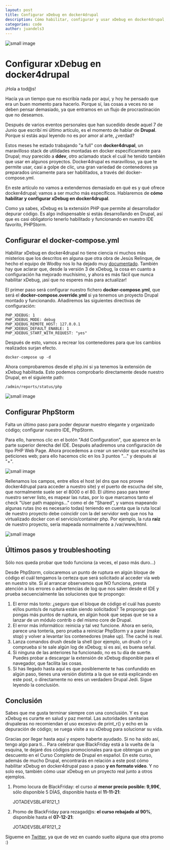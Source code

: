 ```yaml
---
layout: post
title: Configurar xDebug en docker4drupal
description: Cómo habilitar, configurar y usar xDebug en docker4drupal, y no morir en el intento.
categories: code
author: juandels3
---
```


![small image]({{site.baseurl}}/images/xdebug_header.png)

# Configurar xDebug en docker4drupal

¡Hola a tod@s!

Hacía ya un tiempo que no escribía nada por aquí, y hoy he pensado que era un buen momento para hacerlo. Porque sí, las cosas a veces no se deben pensar demasiado, ya que entramos en un flujo de procrastinación que no deseamos.

Después de varios eventos personales que han sucedido desde aquel 7 de Junio que escribí mi último artículo, es el momento de hablar de **Drupal**. Porque si estás aquí leyendo no es por amor al arte, ¿verdad?

Estos meses he estado trabajando "a full" con **docker4drupal**, un maravilloso stack de utilidades montadas en docker específicamente para Drupal; muy parecido a **ddev**, otro aclamado stack el cuál he tenido también que usar en algunos proyectos.
Docker4drupal es maravilloso, ya que te permite usar, casi a golpe de clic, una gran variedad de contenedores ya preparados únicamente para ser habilitados, a través del docker-compose.yml.

En este artículo no vamos a extendernos demasiado en qué es y qué ofrece docker4drupal; vamos a ser mucho más específicos. Hablaremos de **cómo habilitar y configurar xDebug en docker4drupal**.

Como ya sabes, xDebug es la extensión PHP que permite al desarrollador depurar código. Es algo indispensable si estás desarrollando en Drupal, así que es casi obligatorio tenerlo habilitado y funcionando en nuestro IDE favorito, PHPStorm.

## Configurar el docker-compose.yml

Habilitar xDebug en docker4drupal no tiene ciencia ni muchos más misterios que los descritos en alguna que otra obra de Jesús Relinque, de hecho el equipo de Wodby nos lo ha dejado muy [documentado](https://wodby.com/docs/1.0/stacks/drupal/local/). También hay que aclarar que, desde la versión 3 de xDebug, la cosa en cuanto a configuración ha mejorado muchísimo, y ahora es más fácil que nunca habilitar xDebug, ¡así que no esperes más para actualizar!

El primer paso será configurar nuestro fichero **docker-compose.yml**, que será el **docker-compose.override.yml** si ya tenemos un proyecto Drupal montado y funcionando.
Añadiremos las siguientes directivas de configuración:

    PHP_XDEBUG: 1
    PHP_XDEBUG_MODE: debug
    PHP_XDEBUG_REMOTE_HOST: 127.0.0.1
    PHP_XDEBUG_DEFAULT_ENABLE: 1
    PHP_XDEBUG_START_WITH_REQUEST: "yes"

Después de esto, vamos a recrear los contenedores para que los cambios realizados surjan efecto.

    docker-compose up -d

Ahora comprobaremos desde el php.ini si ya tenemos la extensión de xDebug habilitada. Esto podemos comprobarlo directamente desde nuestro Drupal, en el siguiente path:

    /admin/reports/status/php

![small image]({{site.baseurl}}/images/xdebug_1.png)

## Configurar PhpStorm

Falta un último paso para poder depurar nuestro elegante y organizado código; configurar nuestro IDE, PhpStorm.

Para ello, haremos clic en el botón "Add Configuration", que aparece en la parte superior derecha del IDE.
Después añadiremos una configuración de tipo PHP Web Page.
Ahora procedemos a crear un servidor que escuche las peticiones web; para ello hacemos clic en los 3 puntos "..." y después al "+".

![small image]({{site.baseurl}}/images/xdebug_3.png)

Rellenamos los campos, entre ellos el host (el dns que nos provee docker4drupal para acceder a nuestro site) y el puerto de escucha del site, que normalmente suele ser el 8000 o el 80.
El último paso para tener nuestro server listo, es mapear las rutas, por lo que marcamos tanto el check "User path mappings..." como el de "Shared", y vamos mapeando algunas rutas (no es necesario todas) teniendo en cuenta que la ruta local de nuestro proyecto debe coincidir con la del servidor web que nos ha virtualizado docker con el servicio/container php. Por ejemplo, la ruta **raíz** de nuestro proyecto, sería mapeada normalmente a /var/www/html.

![small image]({{site.baseurl}}/images/xdebug_2.png)

## Últimos pasos y troubleshooting

Sólo nos queda probar que todo funciona (a veces, el paso más duro...)

Desde PhpStorm, colocaremos un punto de ruptura en algún bloque de código el cuál tengamos la certeza que será solicitado al acceder vía web en nuestro site.
Si al arrancar observamos que NO funciona, presta atención a los errores o advertencias de log que nos salen desde el IDE y prueba secuencialmente las soluciones que te propongo:

1. El error más tonto: ¿seguro que el bloque de código el cuál has puesto el/los punto/s de ruptura están siendo solicitados? Te propongo que pongas más puntos de ruptura, en algún hook que sepas que se va a lanzar de un módulo contrib o del mismo core de Drupal.
2. El error más informático: reinicia y tal vez funcione. Ahora en serio, parece una tontería, pero prueba a reiniciar PhpStorm y a parar (make stop) y volver a levantar los contenedores (make up). The caché is real.
3. Lanza comandos drush desde la shell (por ejemplo, un drush cr) y comprueba si te sale algún log de xDebug; si es así, es buena señal.
4. Si ninguna de las anteriores ha funcionado, no es tu día de suerte. Puedes probar a descargar la extensión de xDebug disponible para el navegador, que facilita las cosas.
5. Si has llegado hasta aquí es que posiblemente te has confundido en algún paso, tienes una versión distinta a la que se está explicando en este post, o directamente no eres un verdadero Drupal Jedi. Sigue leyendo la conclusión.

## Conclusión

Sabes que me gusta terminar siempre con una conclusión. Y es que xDebug es curarte en salud y paz mental. Las autoridades sanitarias drupaleras no recomiendan el uso excesivo de print_r() y echo en la depuración de código; se ruega visite a su xDebug para solucionar su vida.

Gracias por llegar hasta aquí y espero haberte ayudado. Si no ha sido así, tengo algo para ti...
Para celebrar que BlackFriday está a la vuelta de la esquina, te dejaré dos códigos promocionales para que obtengas un gran descuento en el Curso Completo de Drupal en español. En este curso, además de mucho Drupal, encontrarás en relación a este post cómo habilitar xDebug en docker4drupal paso a paso **y en formato vídeo**. Y no solo eso, también cómo usar xDebug en un proyecto real junto a otros ejemplos.

1. Promo locura de BlackFriday: el curso al **menor precio posible: 9,99€**, sólo disponible 5 DÍAS, disponible hasta el **11-11-21**:


    JOTADEVSBL4FR121_1

2. Promo de BlackFriday para rezagad@s: **el curso rebajado al 90%**, disponible hasta el **07-12-21**:


    JOTADEVSBL4FR121_2

Sígueme en [Twitter](https://twitter.com/jotadevs), ya que de vez en cuando suelto alguna que otra promo :)
